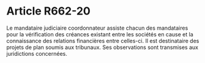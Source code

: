 # Article R662-20

<div align="left">Le mandataire judiciaire coordonnateur assiste chacun des mandataires pour la vérification des créances existant entre les sociétés en cause et la connaissance des relations financières entre celles-ci. Il est destinataire des projets de plan soumis aux tribunaux. Ses observations sont transmises aux juridictions concernées.<br/>
<br/>
<br/>
</div>
